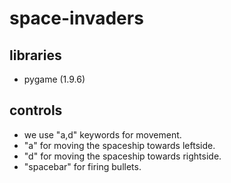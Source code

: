 # space-invaders

## libraries 
* pygame (1.9.6)

## controls 
* we use "a,d" keywords for movement.
* "a" for moving the spaceship towards leftside.
* "d" for moving the spaceship towards rightside.
* "spacebar" for firing bullets.
